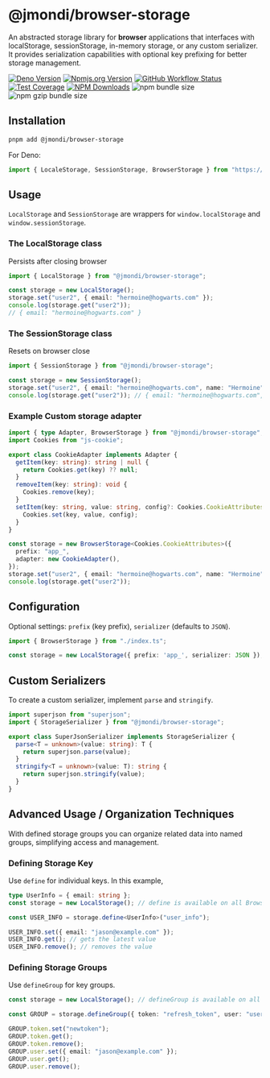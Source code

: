 # @jmondi/browser-storage

An abstracted storage library for **browser** applications that interfaces with localStorage, sessionStorage, in-memory storage, or any custom serializer. It provides serialization capabilities with optional key prefixing for better storage management.

[![Deno Version](https://shield.deno.dev/x/browser_storage?style=flat-square)](https://deno.land/x/browser_storage)
[![Npmjs.org Version](https://img.shields.io/npm/v/@jmondi/browser-storage?style=flat-square)](https://www.npmjs.com/package/@jmondi/browser-storage)
[![GitHub Workflow Status](https://img.shields.io/github/actions/workflow/status/jasonraimondi/browser-storage/test.yml?branch=main&label=Unit%20Tests&style=flat-square)](https://github.com/jasonraimondi/browser-storage)
[![Test Coverage](https://img.shields.io/codeclimate/coverage/jasonraimondi/browser-storage?style=flat-square)](https://codeclimate.com/github/jasonraimondi/browser-storage/test_coverage)
[![NPM Downloads](https://img.shields.io/npm/dt/@jmondi/browser-storage?label=npm%20downloads&style=flat-square)](https://www.npmjs.com/package/@jmondi/browser-storage)
![npm bundle size](https://img.shields.io/bundlephobia/min/%40jmondi%2Fbrowser-storage)
![npm gzip bundle size](https://img.shields.io/bundlephobia/minzip/%40jmondi%2Fbrowser-storage)


## Installation

```bash
pnpm add @jmondi/browser-storage
```

For Deno:
```ts
import { LocaleStorage, SessionStorage, BrowserStorage } from "https://deno.land/x/browser_storage"
```

## Usage

`LocalStorage` and `SessionStorage` are wrappers for `window.localStorage` and `window.sessionStorage`.

### The LocalStorage class 

Persists after closing browser

```typescript
import { LocalStorage } from "@jmondi/browser-storage";

const storage = new LocalStorage();
storage.set("user2", { email: "hermoine@hogwarts.com" });
console.log(storage.get("user2")); 
// { email: "hermoine@hogwarts.com" }
```

### The SessionStorage class 

Resets on browser close

```typescript
import { SessionStorage } from "@jmondi/browser-storage";

const storage = new SessionStorage();
storage.set("user2", { email: "hermoine@hogwarts.com", name: "Hermoine" });
console.log(storage.get("user2")); // { email: "hermoine@hogwarts.com", name: "Hermoine" }
```

### Example Custom storage adapter

```ts
import { type Adapter, BrowserStorage } from "@jmondi/browser-storage";
import Cookies from "js-cookie";

export class CookieAdapter implements Adapter {
  getItem(key: string): string | null {
    return Cookies.get(key) ?? null;
  }
  removeItem(key: string): void {
    Cookies.remove(key);
  }
  setItem(key: string, value: string, config?: Cookies.CookieAttributes): void {
    Cookies.set(key, value, config);
  }
}

const storage = new BrowserStorage<Cookies.CookieAttributes>({
  prefix: "app_",
  adapter: new CookieAdapter(),
});
storage.set("user2", { email: "hermoine@hogwarts.com", name: "Hermoine" }, { expires: 5 });
console.log(storage.get("user2"));
```

## Configuration

Optional settings: `prefix` (key prefix), `serializer` (defaults to `JSON`).

```ts
import { BrowserStorage } from "./index.ts";

const storage = new LocalStorage({ prefix: 'app_', serializer: JSON });
```

## Custom Serializers

To create a custom serializer, implement `parse` and `stringify`.

```ts
import superjson from "superjson";
import { StorageSerializer } from "@jmondi/browser-storage";

export class SuperJsonSerializer implements StorageSerializer {
  parse<T = unknown>(value: string): T { 
    return superjson.parse(value); 
  }
  stringify<T = unknown>(value: T): string { 
    return superjson.stringify(value); 
  }
}
```

## Advanced Usage / Organization Techniques

With defined storage groups you can organize related data into named groups, simplifying access and management.

### Defining Storage Key

Use `define` for individual keys. In this example, 

```typescript
type UserInfo = { email: string };
const storage = new LocalStorage(); // define is available on all BrowserStorage implementations

const USER_INFO = storage.define<UserInfo>("user_info");

USER_INFO.set({ email: "jason@example.com" });
USER_INFO.get(); // gets the latest value
USER_INFO.remove(); // removes the value
```

### Defining Storage Groups

Use `defineGroup` for key groups.

```typescript
const storage = new LocalStorage(); // defineGroup is available on all BrowserStorage implementations

const GROUP = storage.defineGroup({ token: "refresh_token", user: "user_info" });

GROUP.token.set("newtoken");
GROUP.token.get();
GROUP.token.remove();
GROUP.user.set({ email: "jason@example.com" });
GROUP.user.get();
GROUP.user.remove();
```
